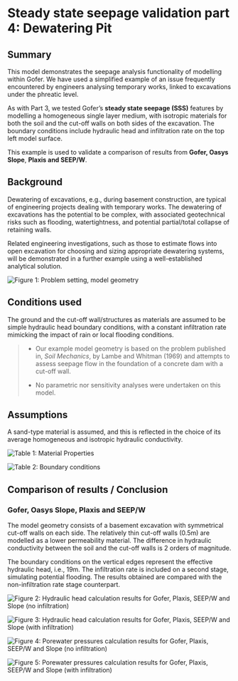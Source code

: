 # Steady state seepage validation part 4: Dewatering Pit 

## Summary

This model demonstrates the seepage analysis functionality of modelling within Gofer. We have used a simplified example of an issue frequently encountered by engineers analysing temporary works, linked to excavations under the phreatic level.

As with Part 3, we tested Gofer’s **steady state seepage (SSS)** features by modelling a homogeneous single layer medium, with isotropic materials for both the soil and the cut-off walls on both sides of the excavation. The boundary conditions include hydraulic head and infiltration rate on the top left model surface. 

This example is used to validate a comparison of results from **Gofer, Oasys Slope**, **Plaxis and SEEP/W**. 

## Background

Dewatering of excavations, e.g., during basement construction, are typical of engineering projects dealing with temporary works. The dewatering of excavations has the potential to be complex, with associated geotechnical risks such as flooding, watertightness, and potential partial/total collapse of retaining walls. 

Related engineering investigations, such as those to estimate flows into open excavation for choosing and sizing appropriate dewatering systems, will be demonstrated in a further example using a well-established analytical solution.

![Figure 1: Problem setting, model geometry](https://b2c-templates-arup.s3-eu-west-1.amazonaws.com/gofer/validationImages/Case-study-SSS3-F1-Problem-setting-v3.png)

## Conditions used

The ground and the cut-off wall/structures as materials are assumed to be simple hydraulic head boundary conditions, with a constant infiltration rate mimicking the impact of rain or local flooding conditions.
>
> - Our example model geometry is based on the problem published in, *Soil Mechanics*, by Lambe and Whitman (1969) and attempts to assess seepage flow in the foundation of a concrete dam with a cut-off wall. 
>
> - No parametric nor sensitivity analyses were undertaken on this model.

## Assumptions

 A sand-type material is assumed, and this is reflected in the choice of its average homogeneous and isotropic hydraulic conductivity.

 ![Table 1: Material Properties](https://b2c-templates-arup.s3-eu-west-1.amazonaws.com/gofer/validationImages/Case-study-SSS4-T1-Material-properties.png)

![Table 2: Boundary conditions](https://b2c-templates-arup.s3-eu-west-1.amazonaws.com/gofer/validationImages/Case-study-SSS4-T2-Boundary-conditions.png)

## Comparison of results / Conclusion

### Gofer, Oasys Slope, Plaxis and SEEP/W

The model geometry consists of a basement excavation with symmetrical cut-off walls on each side. The relatively thin cut-off walls (0.5m) are modelled as a lower permeability material. The difference in hydraulic conductivity between the soil and the cut-off walls is 2 orders of magnitude.

The boundary conditions on the vertical edges represent the effective hydraulic head, i.e., 19m. The infiltration rate is included on a second stage, simulating potential flooding. The results obtained are compared with the non-infiltration rate stage counterpart.

![Figure 2: Hydraulic head calculation results for Gofer, Plaxis, SEEP/W and Slope (no infiltration)](https://b2c-templates-arup.s3-eu-west-1.amazonaws.com/gofer/validationImages/Case-study-SSS4-F2-Hydraulic-Head-No-Infiltration.png)

![Figure 3: Hydraulic head calculation results for Gofer, Plaxis, SEEP/W and Slope (with infiltration)](https://b2c-templates-arup.s3-eu-west-1.amazonaws.com/gofer/validationImages/Case-study-SSS4-F3-Hydraulic-Head-Infiltration.png)

![Figure 4: Porewater pressures calculation results for Gofer, Plaxis, SEEP/W and Slope (no infiltration)](https://b2c-templates-arup.s3-eu-west-1.amazonaws.com/gofer/validationImages/Case-study-SSS4-F4-Porewater-Pressures-No-Infiltration.png)

![Figure 5: Porewater pressures calculation results for Gofer, Plaxis, SEEP/W and Slope (with infiltration)](https://b2c-templates-arup.s3-eu-west-1.amazonaws.com/gofer/validationImages/Case-study-SSS4-F5-Porewater-Pressures-Infiltration.png)
